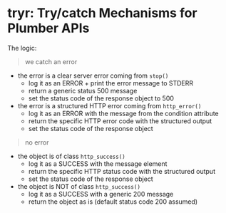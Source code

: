 # tryr: Try/catch Mechanisms for Plumber APIs

The logic:

> we catch an error

* the error is a clear server error coming from `stop()`
  - log it as an ERROR + print the error message to STDERR
  - return a generic status 500 message
  - set the status code of the response object to 500
* the error is a structured HTTP error coming from `http_error()`
  - log it as an ERROR with the message from the condition attribute
  - return the specific HTTP error code with the structured output
  - set the status code of the response object

> no error

* the object is of class `http_success()`
  - log it as a SUCCESS with the message element
  - return the specific HTTP status code with the structured output
  - set the status code of the response object
* the object is NOT of class `http_success()`
  - log it as a SUCCESS with a generic 200 message
  - return the object as is (default status code 200 assumed)

